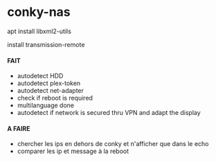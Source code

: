# conky-nas

apt install libxml2-utils

install transmission-remote

#### FAIT
- autodetect HDD
- autodetect plex-token
- autodetect net-adapter
- check if reboot is required
- multilanguage done
- autodetect if network is secured thru VPN and adapt the display


#### A FAIRE
- chercher les ips en dehors de conky et n'afficher que dans le echo
- comparer les ip et message à la reboot
